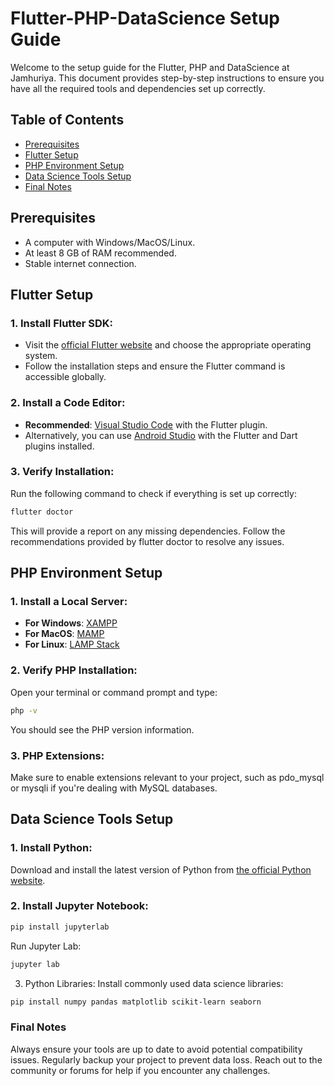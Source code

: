 # Flutter-PHP-DataScience Setup Guide

Welcome to the setup guide for the Flutter, PHP and DataScience at Jamhuriya. This document provides step-by-step instructions to ensure you have all the required tools and dependencies set up correctly.

## Table of Contents

- [Prerequisites](#prerequisites)
- [Flutter Setup](#flutter-setup)
- [PHP Environment Setup](#php-environment-setup)
- [Data Science Tools Setup](#data-science-tools-setup)
- [Final Notes](#final-notes)

## Prerequisites

- A computer with Windows/MacOS/Linux.
- At least 8 GB of RAM recommended.
- Stable internet connection.

## Flutter Setup

### 1. Install Flutter SDK:

- Visit the [official Flutter website](https://flutter.dev/docs/get-started/install) and choose the appropriate operating system.
- Follow the installation steps and ensure the Flutter command is accessible globally.

### 2. Install a Code Editor:

- **Recommended**: [Visual Studio Code](https://code.visualstudio.com/) with the Flutter plugin.
- Alternatively, you can use [Android Studio](https://developer.android.com/studio) with the Flutter and Dart plugins installed.

### 3. Verify Installation:

Run the following command to check if everything is set up correctly:

```bash
flutter doctor
```
This will provide a report on any missing dependencies. Follow the recommendations provided by flutter doctor to resolve any issues.

## PHP Environment Setup

### 1. Install a Local Server:

- **For Windows**: [XAMPP](https://www.apachefriends.org/index.html)
- **For MacOS**: [MAMP](https://www.mamp.info/en/downloads/)
- **For Linux**: [LAMP Stack](https://www.digitalocean.com/community/tutorials/how-to-install-linux-apache-mysql-php-lamp-stack-on-ubuntu-20-04)

### 2. Verify PHP Installation:

Open your terminal or command prompt and type:
```bash
php -v
```
You should see the PHP version information.
### 3. PHP Extensions:
Make sure to enable extensions relevant to your project, such as pdo_mysql or mysqli if you're dealing with MySQL databases.

## Data Science Tools Setup

### 1. Install Python:

Download and install the latest version of Python from [the official Python website](https://www.python.org/downloads/).

### 2. Install Jupyter Notebook:

```bash
pip install jupyterlab
```
Run Jupyter Lab:
```bash Copy code
jupyter lab
```
3. Python Libraries:
Install commonly used data science libraries:

```bash
pip install numpy pandas matplotlib scikit-learn seaborn
```
### Final Notes

Always ensure your tools are up to date to avoid potential compatibility issues.
Regularly backup your project to prevent data loss.
Reach out to the community or forums for help if you encounter any challenges.
